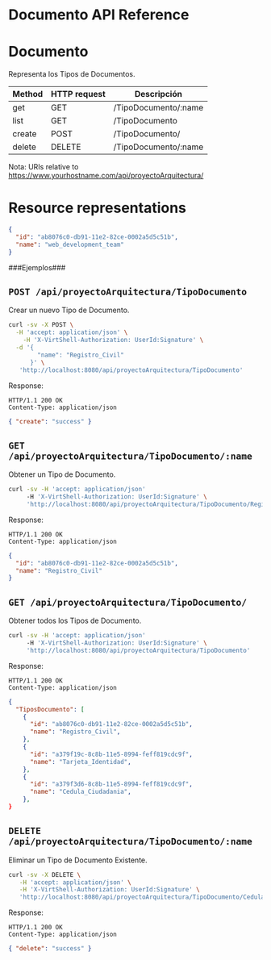 Documento API Reference
====================

Documento
====
Representa los Tipos de Documentos.

| Method | HTTP request | Descripción |
| --- | --- | ---- |
| get | GET | /TipoDocumento/:name | Obtiene un Tipo de Documento por ID. |
| list | GET | /TipoDocumento | Obtiene una lista de Tipos de Documentos. |
| create | POST | /TipoDocumento/ | Ingresar un nuevo Tipo de Documento. | 
| delete | DELETE | /TipoDocumento/:name | Elimina un Tipo de Documento Existente. |

Nota:
URIs relative to https://www.yourhostname.com/api/proyectoArquitectura/

Resource representations
========================
```json
{
  "id": "ab8076c0-db91-11e2-82ce-0002a5d5c51b",
  "name": "web_development_team"
}
```

###Ejemplos###

`POST /api/proyectoArquitectura/TipoDocumento`
--------------------------------------------

Crear un nuevo Tipo de Documento.

```sh
curl -sv -X POST \
  -H 'accept: application/json' \
    -H 'X-VirtShell-Authorization: UserId:Signature' \
  -d '{ 
        "name": "Registro_Civil" 
      }' \
   'http://localhost:8080/api/proyectoArquitectura/TipoDocumento'
```

Response:
```
HTTP/1.1 200 OK
Content-Type: application/json
```
```json
{ "create": "success" }
```

`GET /api/proyectoArquitectura/TipoDocumento/:name`
----------------------------------------------

Obtener un Tipo de Documento.

```sh
curl -sv -H 'accept: application/json' 
     -H 'X-VirtShell-Authorization: UserId:Signature' \ 
     'http://localhost:8080/api/proyectoArquitectura/TipoDocumento/Registro_Civil'
```

Response:
```
HTTP/1.1 200 OK
Content-Type: application/json
```
```json
{
  "id": "ab8076c0-db91-11e2-82ce-0002a5d5c51b",
  "name": "Registro_Civil"
}
```

`GET /api/proyectoArquitectura/TipoDocumento/`
----------------------------------------------

Obtener todos los Tipos de Documento.

```sh
curl -sv -H 'accept: application/json' 
     -H 'X-VirtShell-Authorization: UserId:Signature' \ 
     'http://localhost:8080/api/proyectoArquitectura/TipoDocumento'
```

Response:
```
HTTP/1.1 200 OK
Content-Type: application/json
```
```json
{
  "TiposDocumento": [
    {
      "id": "ab8076c0-db91-11e2-82ce-0002a5d5c51b",
      "name": "Registro_Civil",
    },
    {
      "id": "a379f19c-8c8b-11e5-8994-feff819cdc9f",
      "name": "Tarjeta_Identidad",
    },
    {
      "id": "a379f3d6-8c8b-11e5-8994-feff819cdc9f",
      "name": "Cedula_Ciudadania",
    },        
}   
```

`DELETE /api/proyectoArquitectura/TipoDocumento/:name`
----------------------------------------------
Eliminar un Tipo de Documento Existente.

```sh
curl -sv -X DELETE \
   -H 'accept: application/json' \
   -H 'X-VirtShell-Authorization: UserId:Signature' \
   'http://localhost:8080/api/proyectoArquitectura/TipoDocumento/Cedula_Ciudadania'
```

Response:
```
HTTP/1.1 200 OK
Content-Type: application/json
```
```json
{ "delete": "success" }
```
